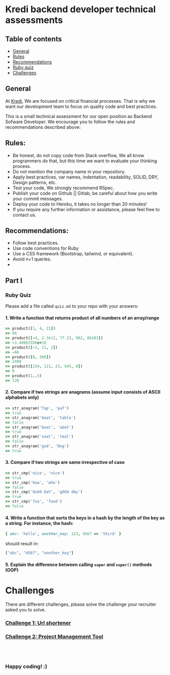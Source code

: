 # Kredi backend developer technical assessments
## Table of contents

- [General](#general)
- [Rules](#rules)
- [Recommendations](#recommendations)
- [Ruby quiz](#ruby-quiz)
- [Challenges](#challenges)

## General

At [Kredi](https://www.kredi.mx), We are focused on critical financial processes. That is why we want our development team to focus on quality code and best practices.

This is a small technical assessment for our open position as Backend Sofware Developer. We encourage you to follow the rules and recommendations described above:

## Rules:

- Be honest, do not copy code from Stack overflow, We all know programmers do that, but this time we want to evaluate your thinking process.
- Do not mention the company name in your repository.
- Apply best practices, var names, indentation, readability, SOLID, DRY, Design patterns, etc.
- Test your code, We strongly recommend RSpec.
- Publish your code on Github || Gitlab, be careful about how you write your commit messages.
- Deploy your code to Heroku, it takes no longer than 20 minutes!
- If you require any further information or assistance, please feel free to contact us.

## Recommendations:

- Follow best practices.
- Use code conventions for Ruby
- Use a CSS framework (Bootstrap, tailwind, or equivalent).
- Avoid n+1 queries.
-


## Part I
### Ruby Quiz

Please add a file called `quiz.md` to your repo with your answers:

#### 1. Write a function that returns product of all numbers of an array/range

```ruby
>> product([1, 4, 21])
=> 84
>> product([-4, 2.3e12, 77.23, 982, 0b101])
=> -3.48863356e+18
>> product([-3, 11, 2])
=> -66
>> product([8, 300])
=> 2400
>> product([234, 121, 23, 945, 0])
=> 0
>> product(1..5)
=> 120
```

#### 2. Compare if two strings are anagrams (assume input consists of ASCII alphabets only)

```ruby
>> str_anagram('Tap', 'paT')
=> true
>> str_anagram('beat', 'table')
=> false
>> str_anagram('beat', 'abet')
=> true
>> str_anagram('seat', 'teal')
=> false
>> str_anagram('god', 'Dog')
=> true
```

#### 3. Compare if two strings are same irrespective of case

```ruby
>> str_cmp('nice', 'nice')
=> true
>> str_cmp('how', 'who')
=> false
>> str_cmp('GoOd DaY', 'gOOd dAy')
=> true
>> str_cmp('foo', 'food')
=> false
```

#### 4. Write a function that sorts the keys in a hash by the length of the key as a string. For instance, the hash:

```ruby
{ abc: 'hello', another_key: 123, 4567 => 'third' }
```

should result in:

```ruby
["abc", "4567", "another_key"]
````


#### 5. Explain the difference between calling `super` and `super()` methods (OOP)


# Challenges

There are different challenges, please solve the challenge your recruiter asked you to solve.


### [Challenge 1: Url shortener](a1/README.md)

### [Challenge 2: Project Management Tool](a2/README.md)

<br/>
<br/>

### Happy coding! :)